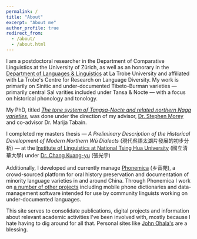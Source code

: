 ```yaml
---
permalink: /
title: "About"
excerpt: "About me"
author_profile: true
redirect_from: 
  - /about/
  - /about.html
---
```


I am a postdoctoral researcher in the Department of Comparative Linguistics at the University of Zürich, as well as an honorary in the [Department of Languages & Linguistics](https://www.latrobe.edu.au/languages-and-linguistics) at La Trobe University and affiliated with La Trobe's Centre for Research on Language Diversity. My work is primarily on Sinitic and under-documented Tibeto-Burman varieties — primarily central Sal varities included under Tansa & Nocte — with a focus on historical phonology and tonology.

My PhD, titled [_The tone system of Tangsa-Nocte and related northern Naga varieties_](http://arrow.latrobe.edu.au:8080/vital/access/manager/Repository/latrobe:43159), was done under the direction of my advisor, [Dr. Stephen Morey](https://scholars.latrobe.edu.au/display/smorey) and co-advisor Dr. Marija Tabain.

I completed my masters thesis — _A Preliminary Description of the Historical Development of Modern Northern Wú Dialects_ (現代呉語太湖片發展的初步分析) — at the [Institute of Linguistics at National Tsing Hua University](http://www.ling.nthu.edu.tw/bin/home.php) (國立清華大學) under [Dr. Chang Kuang-yu](http://ling.web.nthu.edu.tw/files/14-1264-125505,r6426-1.php?Lang=zh-tw) (張光宇)

Additionally, I developed and currently manage [Phonemica](http://phonemica.net) (乡音苑), a crowd-sourced platform for oral history preservation and documentation of minority language varieties in and around China. Through Phonemica I work on [a number of other projects](https://github.com/phonemica) including mobile phone dictionaries and data-management software intended for use by community linguists working on under-documented languages.

This site serves to consolidate publications, digital projects and information about relevant academic activities I've been involved with, mostly because I hate having to dig around for all that. Personal sites like [John Ohala's](http://linguistics.berkeley.edu/~ohala/) are a blessing.
